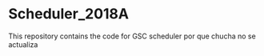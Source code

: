 # Scheduler_2018A
This repository contains the code for GSC scheduler
por que chucha no se actualiza

